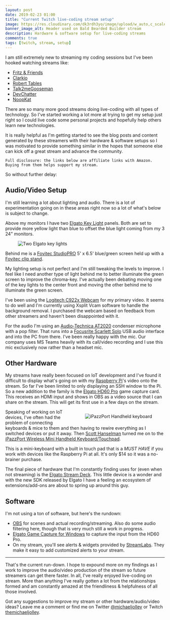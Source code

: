 ```yaml
---
layout: post
date: 2019-02-23 01:00
title: "Current Twitch live-coding stream setup"
image: https://res.cloudinary.com/dk3rdh3yo/image/upload/w_auto,c_scale/53290137-aa4e6600-3765-11e9-8115-961de3633562_mxq7og.jpg
banner_image_alt: Header used on Bald Bearded Builder stream
description: Hardware & software setup for live-coding streams
comments: true
tags: [twitch, stream, setup]
---
```


I am still extremely new to streaming my coding sessions but I've been hooked watching streams like:

- [Fritz &amp; Friends](https://www.twitch.tv/csharpfritz)
- [Clarkio](https://www.twitch.tv/clarkio)
- [Robert Tables](https://www.twitch.tv/roberttables)
- [Talk2meGooseman](https://www.twitch.tv/talk2megooseman)
- [DevChatter](https://www.twitch.tv/devchatter)
- [NoopKat](https://www.twitch.tv/noopkat)

There are so many more good streams doing live-coding with all types of technology.  So I've started working a lot more at trying to get my setup just right so I could live code some personal projects and hopefully help others learn new technologies.

<!--more-->

It is really helpful as I'm getting started to see the blog posts and content generated by these streamers with their hardware &amp; software setups so I was motivated to provide something similar in the hopes that someone else can kick off a great stream and advance the community.

`Full disclosure: the links below are affiliate links with Amazon.  Buying from them helps support my stream.`

So without further delay:

## Audio/Video Setup

I'm still learning a lot about lighting and audio.  There is a lot of experimentation going on in these areas right now so a lot of what's below is subject to change.

Above my monitors I have two [Elgato Key Light](https://amzn.to/2Te5LOd) panels.  Both are set to provide more yellow light than blue to offset the blue light coming from my 3 24" monitors.
<figure>
   <img data-src="https://res.cloudinary.com/dk3rdh3yo/image/upload/w_auto,c_scale/53291179-d9b89f00-3774-11e9-8aca-ade57af31e10_ef90ia.jpg"
    class="cld-responsive lazyload"
    alt="Two Elgato key lights" />
</figure>

Behind me is a [Fovitec StudioPRO](https://amzn.to/2BPi7m2) 5' x 6.5' blue/green screen held up with a [Fovitec clip stand](https://amzn.to/2U52qy4).

My lighting setup is not perfect and I'm still tweaking the levels to improve.  I feel like I need another type of light behind me to better illuminate the green screen to improve the chroma-key.  I've actually been debating moving one of the key lights to the center front and moving the other behind me to illuminate the green screen.

I've been using the [Logitech C922x Webcam](https://amzn.to/2ErynLP) for my primary video.  It seems to do well and I'm currently using Xsplit Vcam software to handle the background removal.  I purchased the webcam based on feedback from other streamers and haven't been disappointed with it.

For the audio I'm using an [Audio-Technica AT2020](https://amzn.to/2E6Z9HS) condenser microphone with a pop filter. That runs into a [Focusrite Scarlett Solo](https://amzn.to/2U3ACKv) USB audio interface and into the PC from there.  I've been really happy with the mic.  Our company uses MS Teams heavily with its call/video recording and I use this mic exclusively now rather than a headset mic.

## Other Hardware

My streams have really been focused on IoT development and I've found it difficult to display what's going on with my [Raspberry Pi](https://amzn.to/2EhMOkr)'s video onto the stream.  So far I've been limited to only displaying an SSH window to the Pi.  So a new addition to the family is the [Elgato HD60 Pro](https://amzn.to/2XhXwQl) game capture card.  This receives an HDMI input and shows in OBS as a video source that I can share on the stream.  This will get its first use in a few days on the stream.

<figure style="float:right;">
  <img src="https://res.cloudinary.com/dk3rdh3yo/image/upload/w_auto,c_scale/53291452-36b65400-3779-11e9-946d-5afe7562919c_ybbzr0.jpg"
    class="cld-responsive lazyload"
    alt="iPazzPort Handheld keyboard">
</figure>

Speaking of working on IoT devices, I've often had the problem of connecting keyboards & mice to them and then having to rewire everything as I switched devices or put it away.  Then [Scott Hanselman](https://www.hanselman.com/) turned me on to the [iPazzPort Wireless Mini Handheld Keyboard/Touchpad](https://amzn.to/2Npx0jt).

This is a mini-keyboard with a built in touch pad that is a *MUST HAVE* if you work with devices like the Raspberry Pi at all.  It's only $14 so it was a no-brainer purchase.

The final piece of hardware that I'm constantly finding uses for (even when not streaming) is the [Elgato Stream Deck](https://amzn.to/2Er27bE).  This little device is a wonder and with the new SDK released by Elgato I have a feeling an ecosystem of extensions/add-ons are about to spring up around this guy.

## Software

I'm not using a ton of software, but here's the rundown:

- [OBS](https://obsproject.com/) for scenes and actual recording/streaming.  Also do some audio filtering here, though that is very much still a work in progress.
- [Elgato Game Capture for Windows](https://www.elgato.com/en/gaming/downloads) to capture the input from the HD60 Pro.
- On my stream, you'll see alerts &amp; widgets provided by [StreamLabs](https://streamlabs.com/).  They make it easy to add customized alerts to your stream.

---

That's the current run-down.  I hope to expound more on my findings as I work to improve the audio/video production of the stream so future streamers can get there faster.  In all, I've really enjoyed live-coding on stream.  More than anything I've really gotten a lot from the relationships formed and am constantly amazed at the friendliness &amp; helpfulness of all those involved.

Got any suggestions to improve my stream or other hardware/audio/video ideas?  Leave me a comment or find me on Twitter [@michaeljolley](https://twitter.com/michaeljolley) or Twitch [themichaeljolley](https://twitch.tv/themichaeljolley).
